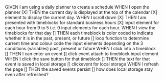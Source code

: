 GIVEN I am using a daily planner to create a schedule
WHEN I open the planner
[X] THEN the current day is displayed at the top of the calendar
    [X] element to display the current day. 
WHEN I scroll down
[X] THEN I am presented with timeblocks for standard business hours
    [X] input element for each hour from 9 to 5 i.e. 9 input elements for each hour. 
WHEN I view the timeblocks for that day
[] THEN each timeblock is color coded to indicate whether it is in the past, present, or future
    [] loop function to determine current time and colour code the input elements depending on the 3 conditions (variables) past, present or future 
WHEN I click into a timeblock
[] THEN I can enter an event
    [] click event attach to timeblock input element
WHEN I click the save button for that timeblock
[] THEN the text for that event is saved in local storage
    [] clickevent for local storage
WHEN I refresh the page
[] THEN the saved events persist
    [] how does local storage stay even after refreshed?
